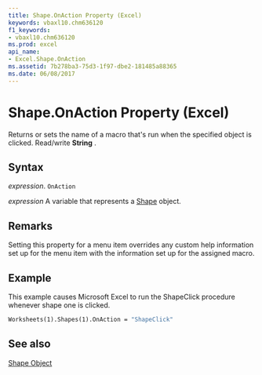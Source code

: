 ```yaml
---
title: Shape.OnAction Property (Excel)
keywords: vbaxl10.chm636120
f1_keywords:
- vbaxl10.chm636120
ms.prod: excel
api_name:
- Excel.Shape.OnAction
ms.assetid: 7b278ba3-75d3-1f97-dbe2-181485a88365
ms.date: 06/08/2017
---
```



# Shape.OnAction Property (Excel)

Returns or sets the name of a macro that's run when the specified object is clicked. Read/write  **String** .


## Syntax

 _expression_. `OnAction`

 _expression_ A variable that represents a [Shape](./Excel.Shape.md) object.


## Remarks

Setting this property for a menu item overrides any custom help information set up for the menu item with the information set up for the assigned macro.


## Example

This example causes Microsoft Excel to run the ShapeClick procedure whenever shape one is clicked.


```vb
Worksheets(1).Shapes(1).OnAction = "ShapeClick"
```


## See also


[Shape Object](Excel.Shape.md)

